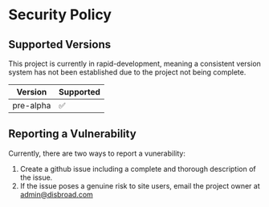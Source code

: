 # Security Policy

## Supported Versions

This project is currently in rapid-development, meaning a consistent version system has not been established due to the project not being complete.

| Version   | Supported          |
|-----------|--------------------|
| pre-alpha | :white_check_mark: |

## Reporting a Vulnerability

Currently, there are two ways to report a vunerability: 

1. Create a github issue including a complete and thorough description of the issue.
2. If the issue poses a genuine risk to site users, email the project owner at admin@disbroad.com
